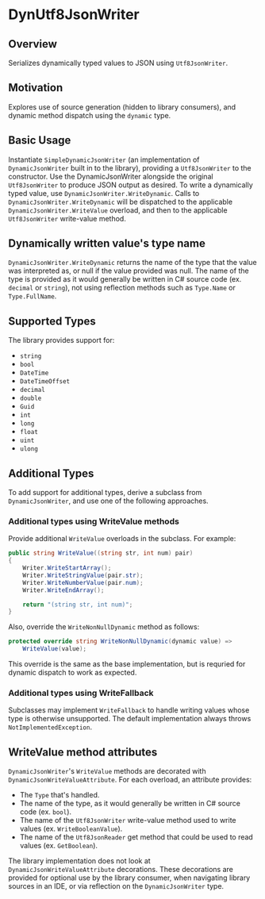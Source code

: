 # DynUtf8JsonWriter

## Overview

Serializes dynamically typed values to JSON using `Utf8JsonWriter`.

## Motivation

Explores use of source generation (hidden to library consumers), and dynamic method dispatch using the `dynamic` type.

## Basic Usage

Instantiate `SimpleDynamicJsonWriter` (an implementation of `DynamicJsonWriter` built in to the library), providing a `Utf8JsonWriter` to the constructor. Use the DynamicJsonWriter alongside the original `Utf8JsonWriter` to produce JSON output as desired. To write a dynamically typed value, use `DynamicJsonWriter.WriteDynamic`. Calls to `DynamicJsonWriter.WriteDynamic` will be dispatched to the applicable `DynamicJsonWriter.WriteValue` overload, and then to the applicable `Utf8JsonWriter` write-value method.

## Dynamically written value's type name

`DynamicJsonWriter.WriteDynamic` returns the name of the type that the value was interpreted as, or null if the value provided was null. The name of the type is provided as it would generally be written in C# source code (ex. `decimal` or `string`), not using reflection methods such as `Type.Name` or `Type.FullName`.

## Supported Types

The library provides support for:

 - `string`
 - `bool`
 - `DateTime`
 - `DateTimeOffset`
 - `decimal`
 - `double`
 - `Guid`
 - `int`
 - `long`
 - `float`
 - `uint`
 - `ulong`

## Additional Types

To add support for additional types, derive a subclass from `DynamicJsonWriter`, and use one of the following approaches.

### Additional types using WriteValue methods

Provide additional `WriteValue` overloads in the subclass. For example:

```csharp
public string WriteValue((string str, int num) pair)
{
    Writer.WriteStartArray();
    Writer.WriteStringValue(pair.str);
    Writer.WriteNumberValue(pair.num);
    Writer.WriteEndArray();

    return "(string str, int num)";
}
```


 Also, override the `WriteNonNullDynamic` method as follows:

```csharp
protected override string WriteNonNullDynamic(dynamic value) =>
    WriteValue(value);
```

This override is the same as the base implementation, but is requried for dynamic dispatch to work as expected.

### Additional types using WriteFallback

Subclasses may implement `WriteFallback` to handle writing values whose type is otherwise unsupported. The default implementation always throws `NotImplementedException`.

## WriteValue method attributes

`DynamicJsonWriter`'s `WriteValue` methods are decorated with `DynamicJsonWriteValueAttribute`. For each overload, an attribute provides:
 - The `Type` that's handled.
 - The name of the type, as it would generally be written in C# source code (ex. `bool`).
 - The name of the `Utf8JsonWriter` write-value method used to write values (ex. `WriteBooleanValue`).
 - The name of the `Utf8JsonReader` get method that could be used to read values (ex. `GetBoolean`).

The library implementation does not look at `DynamicJsonWriteValueAttribute` decorations. These decorations are provided for optional use by the library consumer, when navigating library sources in an IDE, or via reflection on the `DynamicJsonWriter` type.
